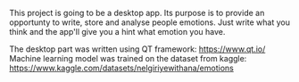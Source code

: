 This project is going to be a desktop app.
Its purpose is to provide an opportunty to write, store and analyse people emotions. Just write what you think and the app'll give you a hint what emotion you have.

The desktop part was written using QT framework: https://www.qt.io/  
Machine learning model was trained on the dataset from kaggle: https://www.kaggle.com/datasets/nelgiriyewithana/emotions